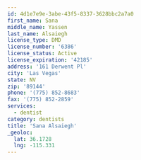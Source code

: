 ```yaml
---
id: 4d1e7e9e-3abe-43f5-8337-3628bbc2a7a0
first_name: Sana
middle_name: Yassen
last_name: Alsaiegh
license_type: DMD
license_number: '6386'
license_status: Active
license_expiration: '42185'
address: '161 Derwent Pl'
city: 'Las Vegas'
state: NV
zip: '89144'
phone: '(775) 852-8683'
fax: '(775) 852-2859'
services:
  - dentist
category: dentists
title: 'Sana Alsaiegh'
_geoloc:
  lat: 36.1728
  lng: -115.331
---
```

